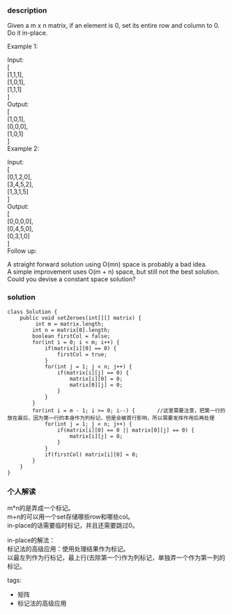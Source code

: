 ### description    
  Given a m x n matrix, if an element is 0, set its entire row and column to 0. Do it in-place.  
    
  Example 1:  
    
  Input:   
  [  
    [1,1,1],  
    [1,0,1],  
    [1,1,1]  
  ]  
  Output:   
  [  
    [1,0,1],  
    [0,0,0],  
    [1,0,1]  
  ]  
  Example 2:  
    
  Input:   
  [  
    [0,1,2,0],  
    [3,4,5,2],  
    [1,3,1,5]  
  ]  
  Output:   
  [  
    [0,0,0,0],  
    [0,4,5,0],  
    [0,3,1,0]  
  ]  
  Follow up:  
    
  A straight forward solution using O(mn) space is probably a bad idea.  
  A simple improvement uses O(m + n) space, but still not the best solution.  
  Could you devise a constant space solution?  
### solution    
```    
class Solution {  
    public void setZeroes(int[][] matrix) {  
         int m = matrix.length;  
        int n = matrix[0].length;  
        boolean firstCol = false;  
        for(int i = 0; i < m; i++) {  
            if(matrix[i][0] == 0) {  
                firstCol = true;  
            }  
            for(int j = 1; j < n; j++) {  
                if(matrix[i][j] == 0) {  
                    matrix[i][0] = 0;  
                    matrix[0][j] = 0;  
                }  
            }  
        }  
        for(int i = m - 1; i >= 0; i--) {       //这里需要注意，把第一行的放在最后，因为第一行的本身作为列标记，但是会被首行影响，所以需要发挥作用后再处理  
            for(int j = 1; j < n; j++) {  
                if(matrix[i][0] == 0 || matrix[0][j] == 0) {  
                    matrix[i][j] = 0;  
                }  
            }  
            if(firstCol) matrix[i][0] = 0;  
        }  
    }  
}  
```    
    
### 个人解读    
  m*n的是弄成一个标记。  
  m+n的可以用一个set存储哪些row和哪些col。  
  in-place的话需要临时标记，并且还需要跳过0。  
    
  in-place的解法：  
  标记法的高级应用：使用处理结果作为标记。  
  以最左列作为行标记，最上行(去除第一个)作为列标记，单独弄一个作为第一列的标记。  
   
    
tags:    
  -  矩阵  
  -  标记法的高级应用  
